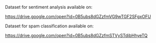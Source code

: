 Dataset for sentiment analysis available on:

https://drive.google.com/open?id=0B5ubs8dGZzfmVG9wTGF2SFgxOFU

Dataset for spam classification available on:

https://drive.google.com/open?id=0B5ubs8dGZzfmSTVySTdibHhyeTQ
